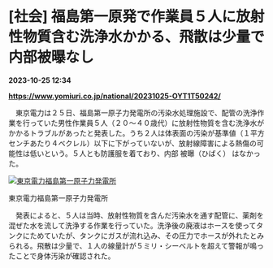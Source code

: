 # [社会] 福島第一原発で作業員５人に放射性物質含む洗浄水かかる、飛散は少量で内部被曝なし

**2023-10-25 12:34**

**https://www.yomiuri.co.jp/national/20231025-OYT1T50242/**

　東京電力は２５日、福島第一原子力発電所の汚染水処理施設で、配管の洗浄作業を行っていた男性作業員５人（２０～４０歳代）に放射性物質を含む洗浄水がかかるトラブルがあったと発表した。うち２人は体表面の汚染が基準値（１平方センチあたり４ベクレル）以下に下がっていないが、放射線障害による熱傷の可能性は低いという。５人とも防護服を着ており、内部 被曝（ひばく） はなかった。

[![東京電力福島第一原子力発電所](https://www.yomiuri.co.jp/media/2023/10/20231025-OYT1I50171-1.jpg)](https://www.yomiuri.co.jp/pluralphoto/20231025-OYT1I50171/)

東京電力福島第一原子力発電所

　発表によると、５人は当時、放射性物質を含んだ汚染水を通す配管に、薬剤を混ぜた水を流して洗浄する作業を行っていた。洗浄後の廃液はホースを使ってタンクにためていたが、タンクにガスが流れ込み、その圧力でホースが外れたとみられる。飛散は少量で、１人の線量計が５ミリ・シーベルトを超えて警報が鳴ったことで身体汚染が確認された。